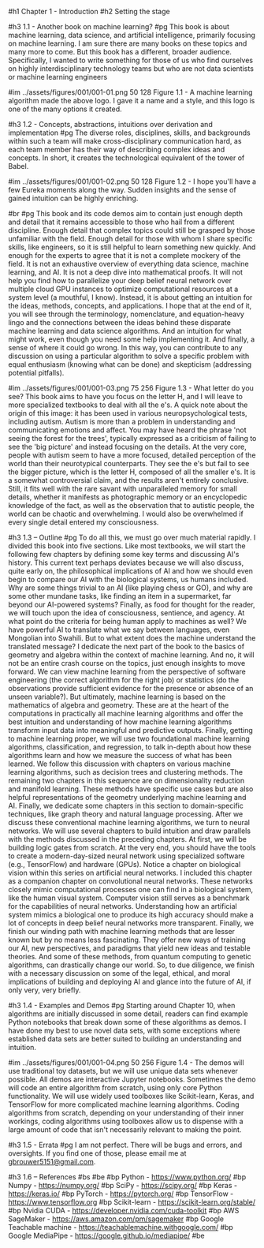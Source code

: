 #h1 Chapter 1 - Introduction
#h2 Setting the stage

#h3 1.1 - Another book on machine learning?
#pg This book is about machine learning, data science, and artificial intelligence, primarily focusing on machine learning. I am sure there are many books on these topics and many more to come. But this book has a different, broader audience. Specifically, I wanted to write something for those of us who find ourselves on highly interdisciplinary technology teams but who are not data scientists or machine learning engineers
	
#im ../assets/figures/001/001-01.png 50 128 Figure 1.1 - A machine learning algorithm made the above logo. I gave it a name and a style, and this logo is one of the many options it created.	

#h3 1.2 - Concepts, abstractions, intuitions over derivation and implementation
#pg The diverse roles, disciplines, skills, and backgrounds within such a team will make cross-disciplinary communication hard, as each team member has their way of describing complex ideas and concepts. In short, it creates the technological equivalent of the tower of Babel.

#im ../assets/figures/001/001-02.png 50 128 Figure 1.2 - I hope you'll have a few Eureka moments along the way. Sudden insights and the sense of gained intuition can be highly enriching.	

#br
#pg This book and its code demos aim to contain just enough depth and detail that it remains accessible to those who hail from a different discipline. Enough detail that complex topics could still be grasped by those unfamiliar with the field. Enough detail for those with whom I share specific skills, like engineers, so it is still helpful to learn something new quickly. And enough for the experts to agree that it is not a complete mockery of the field. It is not an exhaustive overview of everything data science, machine learning, and AI. It is not a deep dive into mathematical proofs. It will not help you find how to parallelize your deep belief neural network over multiple cloud GPU instances to optimize computational resources at a system level (a mouthful, I know). Instead, it is about getting an intuition for the ideas, methods, concepts, and applications. I hope that at the end of it, you will see through the terminology, nomenclature, and equation-heavy lingo and the connections between the ideas behind these disparate machine learning and data science algorithms. And an intuition for what might work, even though you need some help implementing it. And finally, a sense of where it could go wrong. In this way, you can contribute to any discussion on using a particular algorithm to solve a specific problem with equal enthusiasm (knowing what can be done) and skepticism (addressing potential pitfalls).

#im ../assets/figures/001/001-03.png 75 256 Figure 1.3 - What letter do you see? This book aims to have you focus on the letter H, and I will leave to more specialized textbooks to deal with all the e's. A quick note about the origin of this image: it has been used in various neuropsychological tests, including autism. Autism is more than a problem in understanding and communicating emotions and affect. You may have heard the phrase 'not seeing the forest for the trees', typically expressed as a criticism of failing to see the 'big picture' and instead focusing on the details. At the very core, people with autism seem to have a more focused, detailed perception of the world than their neurotypical counterparts. They see the e's but fail to see the bigger picture, which is the letter H, composed of all the smaller e's. It is a somewhat controversial claim, and the results aren't entirely conclusive. Still, it fits well with the rare savant with unparalleled memory for small details, whether it manifests as photographic memory or an encyclopedic knowledge of the fact, as well as the observation that to autistic people, the world can be chaotic and overwhelming. I would also be overwhelmed if every single detail entered my consciousness. 	

#h3 1.3 – Outline
#pg To do all this, we must go over much material rapidly. I divided this book into five sections. Like most textbooks, we will start the following few chapters by defining some key terms and discussing AI's history. This current text perhaps deviates because we will also discuss, quite early on, the philosophical implications of AI and how we should even begin to compare our AI with the biological systems, us humans included. Why are some things trivial to an AI (like playing chess or GO), and why are some other mundane tasks, like finding an item in a supermarket, far beyond our AI-powered systems? Finally, as food for thought for the reader, we will touch upon the idea of consciousness, sentience, and agency. At what point do the criteria for being human apply to machines as well? We have powerful AI to translate what we say between languages, even Mongolian into Swahili. But to what extent does the machine understand the translated message? I dedicate the next part of the book to the basics of geometry and algebra within the context of machine learning. And no, it will not be an entire crash course on the topics, just enough insights to move forward. We can view machine learning from the perspective of software engineering (the correct algorithm for the right job) or statistics (do the observations provide sufficient evidence for the presence or absence of an unseen variable?). But ultimately, machine learning is based on the mathematics of algebra and geometry. These are at the heart of the computations in practically all machine learning algorithms and offer the best intuition and understanding of how machine learning algorithms transform input data into meaningful and predictive outputs. Finally, getting to machine learning proper, we will use two foundational machine learning algorithms, classification, and regression, to talk in-depth about how these algorithms learn and how we measure the success of what has been learned. We follow this discussion with chapters on various machine learning algorithms, such as decision trees and clustering methods. The remaining two chapters in this sequence are on dimensionality reduction and manifold learning. These methods have specific use cases but are also helpful representations of the geometry underlying machine learning and AI. Finally, we dedicate some chapters in this section to domain-specific techniques, like graph theory and natural language processing. After we discuss these conventional machine learning algorithms, we turn to neural networks. We will use several chapters to build intuition and draw parallels with the methods discussed in the preceding chapters. At first, we will be building logic gates from scratch. At the very end, you should have the tools to create a modern-day-sized neural network using specialized software (e.g., TensorFlow) and hardware (GPUs). Notice a chapter on biological vision within this series on artificial neural networks. I included this chapter as a companion chapter on convolutional neural networks. These networks closely mimic computational processes one can find in a biological system, like the human visual system. Computer vision still serves as a benchmark for the capabilities of neural networks. Understanding how an artificial system mimics a biological one to produce its high accuracy should make a lot of concepts in deep belief neural networks more transparent. Finally, we finish our winding path with machine learning methods that are lesser known but by no means less fascinating. They offer new ways of training our AI, new perspectives, and paradigms that yield new ideas and testable theories. And some of these methods, from quantum computing to genetic algorithms, can drastically change our world. So, to due diligence, we finish with a necessary discussion on some of the legal, ethical, and moral implications of building and deploying AI and glance into the future of AI, if only very, very briefly. 

#h3 1.4 - Examples and Demos
#pg Starting around Chapter 10, when algorithms are initially discussed in some detail, readers can find example Python notebooks that break down some of these algorithms as demos. I have done my best to use novel data sets, with some exceptions where established data sets are better suited to building an understanding and intuition. 

#im ../assets/figures/001/001-04.png 50 256 Figure 1.4 - The demos will use traditional toy datasets, but we will use unique data sets whenever possible. All demos are interactive Jupyter notebooks. Sometimes the demo will code an entire algorithm from scratch, using only core Python functionality. We will use widely used toolboxes like Scikit-learn, Keras, and TensorFlow for more complicated machine learning algorithms. Coding algorithms from scratch, depending on your understanding of their inner workings, coding algorithms using toolboxes allow us to dispense with a large amount of code that isn't necessarily relevant to making the point.	

#h3 1.5 - Errata
#pg I am not perfect. There will be bugs and errors, and oversights. If you find one of those, please email me at gbrouwer5151@gmail.com.

#h3 1.6 – References
#bs 
#be 
#bp Python - https://www.python.org/
#bp Numpy - https://numpy.org/
#bp SciPy - https://scipy.org/
#bp Keras - https://keras.io/
#bp PyTorch - https://pytorch.org/
#bp TensorFlow - https://www.tensorflow.org
#bp Scikit-learn - https://scikit-learn.org/stable/
#bp Nvidia CUDA - https://developer.nvidia.com/cuda-toolkit
#bp AWS SageMaker - https://aws.amazon.com/pm/sagemaker
#bp Google Teachable machine - https://teachablemachine.withgoogle.com/
#bp Google MediaPipe - https://google.github.io/mediapipe/
#be 